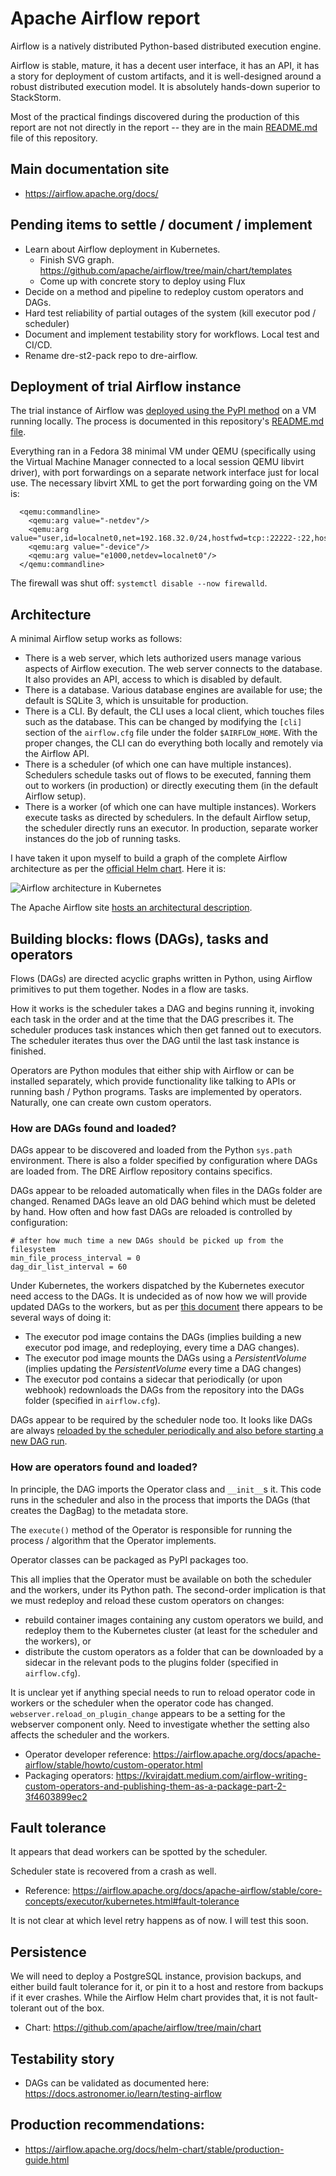 # Apache Airflow report

Airflow is a natively distributed Python-based distributed execution engine.

Airflow is stable, mature, it has a decent user interface, it has an API, it has a story for deployment of custom artifacts, and it is well-designed around a robust distributed execution model.  It is absolutely hands-down superior to StackStorm.

Most of the practical findings discovered during the production of this report
are not not directly in the report -- they are in the main [README.md](../../README.md)
file of this repository.

## Main documentation site

* https://airflow.apache.org/docs/

## Pending items to settle / document / implement

* Learn about Airflow deployment in Kubernetes.
  * Finish SVG graph. https://github.com/apache/airflow/tree/main/chart/templates
  * Come up with concrete story to deploy using Flux
* Decide on a method and pipeline to redeploy custom operators and DAGs.
* Hard test reliability of partial outages of the system (kill executor pod / scheduler)
* Document and implement testability story for workflows.  Local test and CI/CD.
* Rename dre-st2-pack repo to dre-airflow. 

## Deployment of trial Airflow instance

The trial instance of Airflow was [deployed using the PyPI method](https://airflow.apache.org/docs/apache-airflow/stable/installation/index.html#using-pypi) on a VM running locally.  The process is documented in this repository's [README.md file](../../README.md).

Everything ran in a Fedora 38 minimal VM under QEMU (specifically using the Virtual
Machine Manager connected to a local session QEMU libvirt  driver), with port
forwardings on a separate network interface just for local use.  The necessary
libvirt XML to get the port forwarding going on the VM is:

```
  <qemu:commandline>
    <qemu:arg value="-netdev"/>
    <qemu:arg value="user,id=localnet0,net=192.168.32.0/24,hostfwd=tcp::22222-:22,hostfwd=tcp::8080-:8080"/>
    <qemu:arg value="-device"/>
    <qemu:arg value="e1000,netdev=localnet0"/>
  </qemu:commandline>
```

The firewall was shut off: `systemctl disable --now firewalld`.

## Architecture

A minimal Airflow setup works as follows:

* There is a web server, which lets authorized users manage various aspects
  of Airflow execution.  The web server connects to the database.  It also
  provides an API, access to which is disabled by default.
* There is a database.  Various database engines are available for use;
  the default is SQLite 3, which is unsuitable for production.
* There is a CLI.  By default, the CLI uses a local client, which touches
  files such as the database.  This can be changed by modifying the `[cli]`
  section of the `airflow.cfg` file under the folder `$AIRFLOW_HOME`.
  With the proper changes, the CLI can do everything both locally and
  remotely via the Airflow API.
* There is a scheduler (of which one can have multiple instances).  Schedulers
  schedule tasks out of flows to be executed, fanning them out to workers
  (in production) or directly executing them (in the default Airflow setup).
* There is a worker (of which one can have multiple instances).  Workers
  execute tasks as directed by schedulers.  In the default Airflow setup,
  the scheduler directly runs an executor.  In production, separate worker
  instances do the job of running tasks.

I have taken it upon myself to build a graph of the complete Airflow
architecture as per the [official Helm chart](https://github.com/apache/airflow/tree/main/chart).
Here it is:

![Airflow architecture in Kubernetes](airflow-architecture-in-kubernetes.svg)

The Apache Airflow site [hosts an architectural description](https://airflow.apache.org/docs/apache-airflow/stable/core-concepts/overview.html).

## Building blocks: flows (DAGs), tasks and operators

Flows (DAGs) are directed acyclic graphs written in Python, using Airflow primitives
to put them together.  Nodes in a flow are tasks.

How it works is the scheduler takes a DAG and begins running it, invoking each
task in the order and at the time that the DAG prescribes it.  The scheduler
produces task instances which then get fanned out to executors.  The scheduler
iterates thus over the DAG until the last task instance is finished.

Operators are Python modules that either ship with Airflow or can be installed
separately, which provide functionality like talking to APIs or running
bash / Python programs.  Tasks are implemented by operators. Naturally, one
can create own custom operators.

### How are DAGs found and loaded?

DAGs appear to be discovered and loaded from the Python `sys.path` environment.
There is also a folder specified by configuration where DAGs are loaded from.
The DRE Airflow repository contains specifics.

DAGs appear to be reloaded automatically when files in the DAGs folder are
changed.  Renamed DAGs leave an old DAG behind which must be deleted by hand.
How often and how fast DAGs are reloaded is controlled by configuration:

```
# after how much time a new DAGs should be picked up from the filesystem
min_file_process_interval = 0
dag_dir_list_interval = 60
```

Under Kubernetes, the workers dispatched by the Kubernetes executor need
access to the DAGs.  It is undecided as of now how we will provide updated
DAGs to the workers, but as per [this document](https://airflow.apache.org/docs/apache-airflow/stable/core-concepts/executor/kubernetes.html)
there appears to be several ways of doing it:

* The executor pod image contains the DAGs (implies building a new executor
  pod image, and redeploying, every time a DAG changes).
* The executor pod image mounts the DAGs using a *PersistentVolume*
  (implies updating the *PersistentVolume* every time a DAG changes)
* The executor pod contains a sidecar that periodically (or upon webhook)
  redownloads the DAGs from the repository into the DAGs folder
  (specified in `airflow.cfg`).

DAGs appear to be required by the scheduler node too.  It looks like DAGs
are always [reloaded by the scheduler periodically and also before starting
a new DAG run](https://stackoverflow.com/questions/46418236/can-airflow-load-dags-file-without-restart-scheduler).

### How are operators found and loaded?

In principle, the DAG imports the Operator class and `__init__`s it.
This code runs in the scheduler and also in the process that imports
the DAGs (that creates the DagBag) to the metadata store.

The `execute()` method of the Operator is responsible for running
the process / algorithm that the Operator implements.

Operator classes can be packaged as PyPI packages too.

This all implies that the Operator must be available on both the
scheduler and the workers, under its Python path.  The second-order
implication is that we must redeploy and reload these custom operators
on changes:

* rebuild container images containing any custom operators we build,
  and redeploy them to the Kubernetes cluster (at least for the
  scheduler and the workers), or
* distribute the custom operators as a folder that can be downloaded
  by a sidecar in the relevant pods to the plugins folder (specified
  in `airflow.cfg`).

It is unclear yet if anything special needs to run to reload operator
code in workers or the scheduler when the operator code has changed.
`webserver.reload_on_plugin_change` appears to be a setting for the
webserver component only.  Need to investigate whether the setting
also affects the scheduler and the workers.

* Operator developer reference: https://airflow.apache.org/docs/apache-airflow/stable/howto/custom-operator.html
* Packaging operators: https://kvirajdatt.medium.com/airflow-writing-custom-operators-and-publishing-them-as-a-package-part-2-3f4603899ec2

## Fault tolerance

It appears that dead workers can be spotted by the scheduler.

Scheduler state is recovered from a crash as well.

* Reference: https://airflow.apache.org/docs/apache-airflow/stable/core-concepts/executor/kubernetes.html#fault-tolerance

It is not clear at which level retry happens as of now.  I will test this
soon.

## Persistence

We will need to deploy a PostgreSQL instance, provision backups, and either
build fault tolerance for it, or pin it to a host and restore from backups
if it ever crashes.  While the Airflow Helm chart provides that, it is not
fault-tolerant out of the box.

* Chart: https://github.com/apache/airflow/tree/main/chart

## Testability story

* DAGs can be validated as documented here: https://docs.astronomer.io/learn/testing-airflow

## Production recommendations:

* https://airflow.apache.org/docs/helm-chart/stable/production-guide.html
